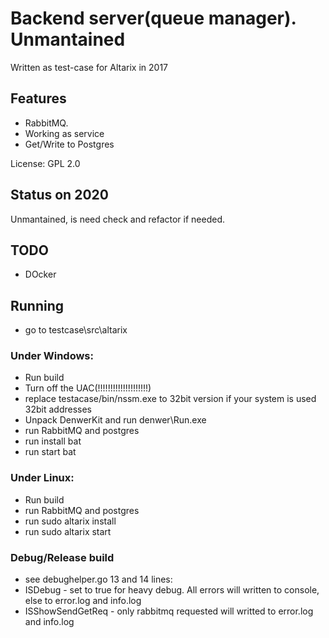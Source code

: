 # Backend server(queue manager). Unmantained
Written as test-case for Altarix in 2017

## Features
* RabbitMQ.
* Working as service
* Get/Write to Postgres

License: GPL 2.0

## Status on 2020
Unmantained, is need check and refactor if needed.

## TODO
- DOcker

## Running
- go to testcase\src\altarix
### Under Windows:
- Run build
- Turn off the UAC(!!!!!!!!!!!!!!!!!!!!)
- replace testacase/bin/nssm.exe to 32bit version if your system is used 32bit addresses
- Unpack DenwerKit and run denwer\Run.exe
- run RabbitMQ and postgres
- run install bat
- run start bat

### Under Linux:
- Run build
- run RabbitMQ and postgres
- run sudo altarix install
- run sudo altarix start

### Debug/Release build
- see debughelper.go 13 and 14 lines:
- ISDebug - set to true for heavy debug. All errors will written to console, else to error.log and info.log 
- ISShowSendGetReq - only rabbitmq requested will writted to error.log and info.log
